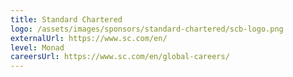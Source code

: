 ```yaml
---
title: Standard Chartered
logo: /assets/images/sponsors/standard-chartered/scb-logo.png
externalUrl: https://www.sc.com/en/
level: Monad
careersUrl: https://www.sc.com/en/global-careers/
---
```

